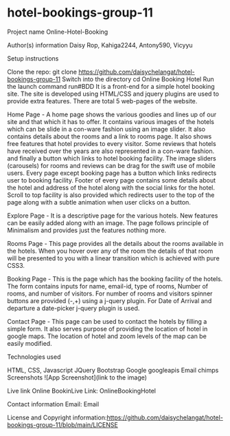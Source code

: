 # hotel-bookings-group-11
Project name
Online-Hotel-Booking

Author(s) information
Daisy Rop, Kahiga2244, Antony590, Vicyyu

Setup instructions
​

Clone the repo: git clone https://github.com/daisychelangat/hotel-bookings-group-11
Switch into the directory cd Online Booking Hotel​
Run the launch command run​#BDD​
It is a front-end for a simple hotel booking site. The site is developed using HTML/CSS and jquery plugins are used to provide extra features. There are total 5 web-pages of the website.

Home Page - A home page shows the various goodies and lines up of our site and that which it has to offer. It contains various images of the hotels which can be slide in a con-ware fashion using an image slider. It also contains details about the rooms and a link to rooms page. It also shows free features that hotel provides to every visitor. Some reviews that hotels have received over the years are also represented in a con-ware fashion. and finally a button which links to hotel booking facility. The image sliders (carousels) for rooms and reviews can be drag for the swift use of mobile users. Every page except booking page has a button which links redirects user to booking facility. Footer of every page contains some details about the hotel and address of the hotel along with the social links for the hotel. Scroll to top facility is also provided which redirects user to the top of the page along with a subtle animation when user clicks on a button.

Explore Page - It is a descriptive page for the various hotels. New features can be easily added along with an image. The page follows principle of Minimalism and provides just the features nothing more.

Rooms Page - This page provides all the details about the rooms available in the hotels. When you hover over any of the room the details of that room will be presented to you with a linear transition which is achieved with pure CSS3.

Booking Page - This is the page which has the booking facility of the hotels. The form contains inputs for name, email-id, type of rooms, Number of rooms, and number of visitors. For number of rooms and visitors spinner buttons are provided (-,+) using a j-query plugin. For Date of Arrival and departure a date-picker j-query plugin is used.

Contact Page - This page can be used to contact the hotels by filling a simple form. It also serves purpose of providing the location of hotel in google maps. The location of hotel and zoom levels of the map can be easily modified.

Technologies used
​

HTML, CSS, Javascript
JQuery
Bootstrap
Google googleapis
Email chimps​
Screenshots
​![App Screenshot](link to the image)​

Live link
​Online BookinLive Link: OnlineBookingHotel​

Contact information
Email: Email
​

License and Copyright information:https://github.com/daisychelangat/hotel-bookings-group-11/blob/main/LICENSE

